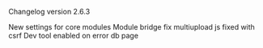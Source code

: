 Changelog version 2.6.3
 
New settings for core modules
Module bridge fix
multiupload js fixed with csrf
Dev tool enabled on error db page

